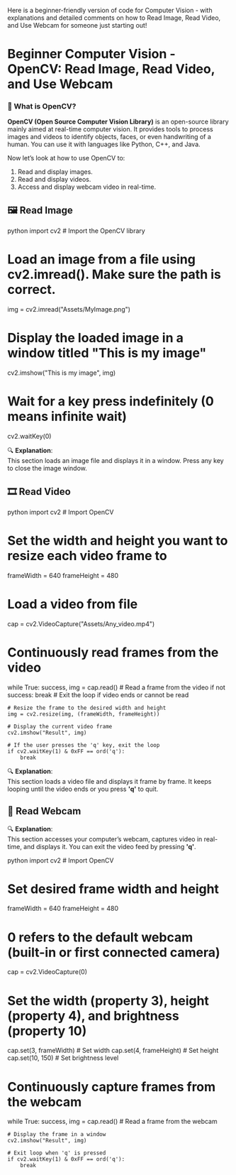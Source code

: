 Here is a beginner-friendly version of code for Computer Vision - with explanations and detailed comments on how to Read Image, Read Video, and Use Webcam for someone just starting out!


# **Beginner Computer Vision - OpenCV: Read Image, Read Video, and Use Webcam**

### 👋 What is OpenCV?
**OpenCV (Open Source Computer Vision Library)** is an open-source library mainly aimed at real-time computer vision. It provides tools to process images and videos to identify objects, faces, or even handwriting of a human. You can use it with languages like Python, C++, and Java.

Now let’s look at how to use OpenCV to:
1. Read and display images.
2. Read and display videos.
3. Access and display webcam video in real-time.



## 🖼️ **Read Image**

python
import cv2  # Import the OpenCV library

# Load an image from a file using cv2.imread(). Make sure the path is correct.
img = cv2.imread("Assets/MyImage.png")

# Display the loaded image in a window titled "This is my image"
cv2.imshow("This is my image", img)

# Wait for a key press indefinitely (0 means infinite wait)
cv2.waitKey(0)


🔍 **Explanation**:  
This section loads an image file and displays it in a window. Press any key to close the image window.



## 🎞️ **Read Video**

python
import cv2  # Import OpenCV

# Set the width and height you want to resize each video frame to
frameWidth = 640
frameHeight = 480

# Load a video from file
cap = cv2.VideoCapture("Assets/Any_video.mp4")

# Continuously read frames from the video
while True:
    success, img = cap.read()  # Read a frame from the video
    if not success:
        break  # Exit the loop if video ends or cannot be read

    # Resize the frame to the desired width and height
    img = cv2.resize(img, (frameWidth, frameHeight))

    # Display the current video frame
    cv2.imshow("Result", img)

    # If the user presses the 'q' key, exit the loop
    if cv2.waitKey(1) & 0xFF == ord('q'):
        break


🔍 **Explanation**:  
This section loads a video file and displays it frame by frame. It keeps looping until the video ends or you press **'q'** to quit.



## 🎥 **Read Webcam**
🔍 **Explanation**:  
This section accesses your computer’s webcam, captures video in real-time, and displays it. You can exit the video feed by pressing **'q'**.

python
import cv2  # Import OpenCV

# Set desired frame width and height
frameWidth = 640
frameHeight = 480

# 0 refers to the default webcam (built-in or first connected camera)
cap = cv2.VideoCapture(0)

# Set the width (property 3), height (property 4), and brightness (property 10)
cap.set(3, frameWidth)      # Set width
cap.set(4, frameHeight)     # Set height
cap.set(10, 150)            # Set brightness level

# Continuously capture frames from the webcam
while True:
    success, img = cap.read()  # Read a frame from the webcam

    # Display the frame in a window
    cv2.imshow("Result", img)

    # Exit loop when 'q' is pressed
    if cv2.waitKey(1) & 0xFF == ord('q'):
        break





